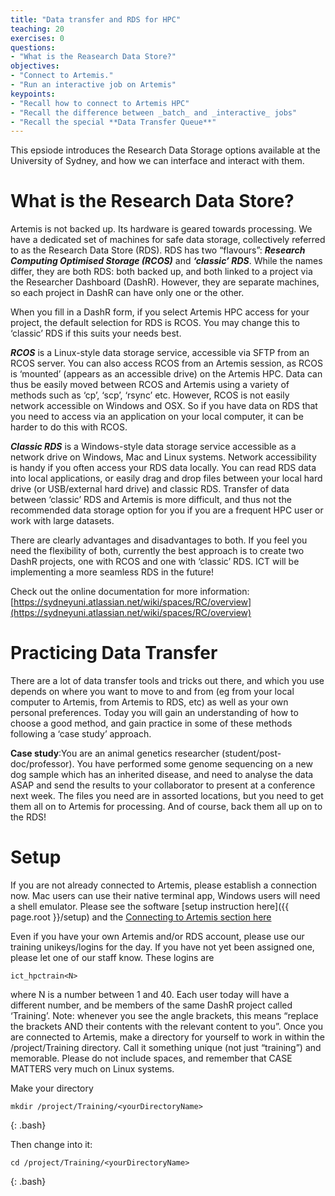 ```yaml
---
title: "Data transfer and RDS for HPC"
teaching: 20
exercises: 0
questions:
- "What is the Reasearch Data Store?"
objectives:
- "Connect to Artemis."
- "Run an interactive job on Artemis"
keypoints:
- "Recall how to connect to Artemis HPC"
- "Recall the difference between _batch_ and _interactive_ jobs"
- "Recall the special **Data Transfer Queue**"
---
```

This epsiode introduces the Research Data Storage options available at the University of Sydney, and how we can interface and interact with them.


# What is the Research Data Store?

Artemis is not backed up. Its hardware is geared towards processing. We have a dedicated set of machines for safe data storage, collectively referred to as the Research Data Store (RDS). RDS has two “flavours”: ***Research Computing Optimised Storage (RCOS)*** and ***‘classic’ RDS***. While the names differ, they are both RDS: both backed up, and both linked to a project via the Researcher Dashboard (DashR). However, they are separate machines, so each project in DashR can have only one or the other. 

When you fill in a DashR form, if you select Artemis HPC access for your project, the default selection for RDS is RCOS. You may change this to ‘classic’ RDS if this suits your needs best. 

***RCOS*** is a Linux-style data storage service, accessible via SFTP from an RCOS server. You can also access RCOS from an Artemis session, as RCOS is ‘mounted’ (appears as an accessible drive) on the Artemis HPC. Data can thus be easily moved between RCOS and Artemis using a variety of methods such as ‘cp’, ‘scp’, ‘rsync’ etc. However, RCOS is not easily network accessible on Windows and OSX. So if you have data on RDS that you need to access via an application on your local computer, it can be harder to do this with RCOS. 

***Classic RDS*** is a Windows-style data storage service accessible as a network drive on Windows, Mac and Linux systems. Network accessibility is handy if you often access your RDS data locally. You can read RDS data into local applications, or easily drag and drop files between your local hard drive (or USB/external hard drive) and classic RDS. Transfer of data between ‘classic’ RDS and Artemis is more difficult, and thus not the recommended data storage option for you if you are a frequent HPC user or work with large datasets.

There are clearly advantages and disadvantages to both. If you feel you need the flexibility of both, currently the best approach is to create two DashR projects, one with RCOS and one with ‘classic’ RDS. ICT will be implementing a more seamless RDS in the future!

Check out the online documentation for more information:
[https://sydneyuni.atlassian.net/wiki/spaces/RC/overview](https://sydneyuni.atlassian.net/wiki/spaces/RC/overview)


# Practicing Data Transfer

There are a lot of data transfer tools and tricks out there, and which you use depends on where you want to move to and from (eg from your local computer to Artemis, from Artemis to RDS, etc) as well as your own personal preferences. Today you will gain an understanding of how to choose a good method, and gain practice in some of these methods following a ‘case study’ approach. 

**Case study**:You are an animal genetics researcher (student/post-doc/professor). You have performed some genome sequencing on a new dog sample which has an inherited disease, and need to analyse the data ASAP and send the results to your collaborator to present at a conference next week. The files you need are in assorted locations, but you need to get them all on to Artemis for processing. And of course, back them all up on to the RDS!


# Setup

If you are not already connected to Artemis, please establish a connection now. Mac users can use their native terminal app, Windows users will need a shell emulator. Please see the software [setup instruction here]({{ page.root }}/setup) and the [Connecting to Artemis section here](https://sydney-informatics-hub.github.io/training.artemis.introhpc/01-intro/index.html)

Even if you have your own Artemis and/or RDS account, please use our training unikeys/logins for the day. If you have not yet been assigned one, please let one of our staff know. These logins are

```
ict_hpctrain<N>
```

where N is a number between 1 and 40. Each user today will have a different number, and be members of the same DashR project called ‘Training’. Note: whenever you see the angle brackets, this means “replace the brackets AND their contents with the relevant content to you”. Once you are connected to Artemis, make a directory for yourself to work in within the /project/Training directory. Call it something unique (not just “training”) and memorable. Please do not include spaces, and remember that CASE MATTERS very much on Linux systems. 

Make your directory

~~~
mkdir /project/Training/<yourDirectoryName>
~~~
{: .bash}

Then change into it:

~~~
cd /project/Training/<yourDirectoryName> 
~~~
{: .bash}

<br>
